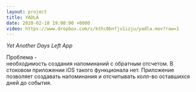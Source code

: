 ```yaml
---
layout: project
title: YADLA
date: 2020-02-18 19:00:00 +0000
video: https://www.dropbox.com/s/kthc0bnfjv1izju/yadla.mov?raw=1
---
```


*Yet Another Days Left App*

Проблема -  
необходимость создания напоминаний с обратным отсчетом.
В стоковом приложении iOS такого функционала нет. 
Приложение позволяет создавать напоминания и отсчитывать колл-во оставшихся
дней до события. 
 
